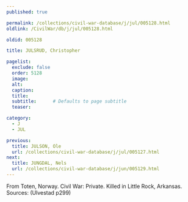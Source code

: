 ```yaml
---
published: true

permalink: /collections/civil-war-database/j/jul/005128.html
oldlink: /CivilWar/db/j/jul/005128.html

oldid: 005128

title: JULSRUD, Christopher

pagelist:
  exclude: false
  order: 5128
  image: 
  alt:
  caption:
  title:
  subtitle:      # Defaults to page subtitle
  teaser:

category: 
  - J 
  - JUL

previous:
  title: JULSON, Ole
  url: /collections/civil-war-database/j/jul/005127.html  
next:
  title: JUNGDAL, Nels
  url: /collections/civil-war-database/j/jun/005129.html   
---
```

From Toten, Norway. Civil War: Private. Killed in Little Rock, Arkansas. Sources: (Ulvestad p299)